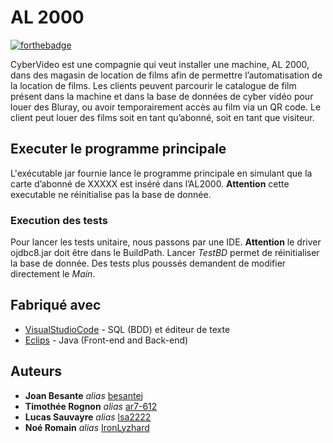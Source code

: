 # AL 2000


[![forthebadge](http://forthebadge.com/images/badges/built-with-love.svg)](http://forthebadge.com)  

CyberVideo est une compagnie qui veut installer une machine, AL 2000, dans
des magasin de location de films afin de permettre l’automatisation de la location de
films. Les clients peuvent parcourir le catalogue de film présent dans la machine et
dans la base de données de cyber vidéo pour louer des Bluray, ou avoir
temporairement accès au film via un QR code. Le client peut louer des films soit en
tant qu’abonné, soit en tant que visiteur.

## Executer le programme principale

L'exécutable jar fournie lance le programme principale en simulant que la carte d’abonné de XXXXX est inséré dans l’AL2000. **Attention** cette executable ne réinitialise pas la base de donnée.

### Execution des tests

Pour lancer les tests unitaire, nous passons par une IDE. **Attention** le driver ojdbc8.jar doit être dans le BuildPath. Lancer *TestBD* permet de réinitialiser la base de donnée. Des tests plus poussés demandent de modifier directement le *Main*.

## Fabriqué avec

* [VisualStudioCode](https://code.visualstudio.com/) - SQL (BDD) et éditeur de texte
* [Eclips](https://www.eclipse.org/) - Java (Front-end and Back-end)

## Auteurs
* **Joan Besante** _alias_ [besantej](https://github.com/besantej)
* **Timothée Rognon** _alias_ [ar7-612](https://github.com/ar7-612)
* **Lucas Sauvayre** _alias_ [lsa2222](https://github.com/Lsa2222)
* **Noé Romain** _alias_ [IronLyzhard](https://github.com/IronLyzhard)
